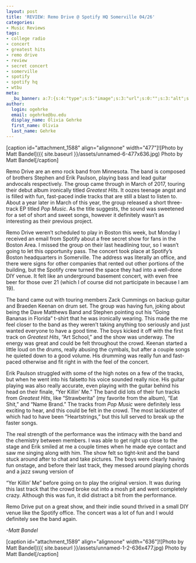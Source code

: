 ```yaml
---
layout: post
title: 'REVIEW: Remo Drive @ Spotify HQ Somerville 04/26'
categories:
- Music Reviews
tags:
- college radio
- concert
- greatest hits
- remo drive
- review
- secret concert
- somerville
- spotify
- spotify hq
- wtbu
meta:
  _bu_banner: a:7:{s:4:"type";s:5:"image";s:3:"url";s:0:"";s:3:"alt";s:0:"";s:7:"post_id";s:0:"";s:4:"html";s:0:"";s:8:"position";s:12:"contentWidth";s:7:"caption";s:0:"";}
author:
  login: ogehrke
  email: ogehrke@bu.edu
  display_name: Olivia Gehrke
  first_name: Olivia
  last_name: Gehrke
---
```

\[caption id="attachment\_1588" align="alignnone" width="477"\]![Photo by Matt Bandel]({{ site.baseurl }}/assets/unnamed-6-477x636.jpg) Photo by Matt Bandel\[/caption\]

Remo Drive are an emo rock band from Minnesota. The band is composed of brothers Stephen and Erik Paulson, playing bass and lead guitar andvocals respectively. The group came through in March of 2017, touring their debut album ironically titled _Greatest Hits_. It oozes teenage angst and is filled with fun, fast-paced indie tracks that are still a blast to listen to. About a year later in March of this year, the group released a short three-track EP titled _Pop Music_. As the title suggests, the sound was sweetened for a set of short and sweet songs, however it definitely wasn’t as interesting as their previous project.

Remo Drive weren’t scheduled to play in Boston this week, but Monday I received an email from Spotify about a free secret show for fans in the Boston Area. I missed the group on their last headlining tour, so I wasn’t going to let this opportunity pass. The concert took place at Spotify’s Boston headquarters in Somerville. The address was literally an office, and there were signs for other companies that rented out other portions of the building, but the Spotify crew turned the space they had into a well-done DIY venue. It felt like an underground basement concert, with even free beer for those over 21 (which I of course did not participate in because I am 19).

The band came out with touring members Zack Cummings on backup guitar and Braeden Keenan on drum set. The group was having fun, joking about being the Dave Matthews Band and Stephen pointing out his “Going Bananas in Florida” t-shirt that he was ironically wearing. This made the me feel closer to the band as they weren’t taking anything too seriously and just wanted everyone to have a good time. The boys kicked it off with the first track on _Greatest Hits_, “Art School,” and the show was underway. The energy was great and could be felt throughout the crowd. Keenan started a little loud on the drums, really abusing the cymbals, but after a couple songs he quieted down to a good volume. His drumming was really fun and fast-paced otherwise and fit right in with the feel of the concert.

Erik Paulson struggled with some of the high notes on a few of the tracks, but when he went into his falsetto his voice sounded really nice. His guitar playing was also really accurate, even playing with the guitar behind his head on their finale, “Yer Killin’ Me.” The band did lots of their fun tracks from _Greatest Hits_, like “Strawberita” (my favorite from the album), “Eat Shit,” and “Name Brand.” The tracks from _Pop Music_ were definitely less exciting to hear, and this could be felt in the crowd. The most lackluster of which had to have been “Heartstrings,” but this lull served to break up the faster songs.

The real strength of the performance was the intimacy with the band and the chemistry between members. I was able to get right up close to the stage and Erik smiled at me a couple times when he made eye contact and saw me singing along with him. The show felt so tight-knit and the band stuck around after to chat and take pictures. The boys were clearly having fun onstage, and before their last track, they messed around playing chords and a jazz swung version of

“Yer Killin’ Me” before going on to play the original version. It was during this last track that the crowd broke out into a mosh pit and went completely crazy. Although this was fun, it did distract a bit from the performance.

Remo Drive put on a great show, and their indie sound thrived in a small DIY venue like the Spotify office. The concert was a lot of fun and I would definitely see the band again.

_\-Matt Bandel_

\[caption id="attachment\_1589" align="alignnone" width="636"\]![Photo by Matt Bandel]({{ site.baseurl }}/assets/unnamed-1-2-636x477.jpg) Photo by Matt Bandel\[/caption\]